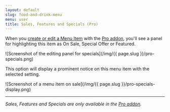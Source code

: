 ```yaml
---
layout: default
slug: food-and-drink-menu
menu: user
title: Sales, Features and Specials (Pro)
---
```

When you [create or edit a Menu Item](../getting-started/create-menu#create-menu-item) with the [Pro addon](../pro), you'll see a panel for highlighting this item as On Sale, Special Offer or Featured.

![Screenshot of the editing panel for specials](/img/{{ page.slug }}/pro-specials.png)

This option will display a prominent notice on this menu item with the selected setting.

![Screenshot of a menu item on sale](/img/{{ page.slug }}/pro-specials-display.png)

---

*Sales, Features and Specials are only available in the [Pro addon](../pro).*
